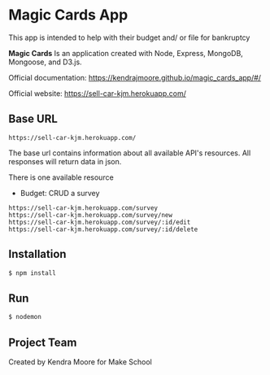 # Magic Cards App

This app is intended to help with their budget and/ or file for bankruptcy

**Magic Cards**  Is an application created with Node, Express, MongoDB, Mongoose, and D3.js.

Official documentation: https://kendrajmoore.github.io/magic_cards_app/#/

Official website: https://sell-car-kjm.herokuapp.com/

## Base URL

```
https://sell-car-kjm.herokuapp.com/
```

The base url contains information about all available API's resources. All responses will return data in json.

There is one available resource

-   Budget: CRUD a survey

```
https://sell-car-kjm.herokuapp.com/survey
https://sell-car-kjm.herokuapp.com/survey/new
https://sell-car-kjm.herokuapp.com/survey/:id/edit
https://sell-car-kjm.herokuapp.com/survey/:id/delete
```

## Installation

```js
$ npm install
```

## Run

```js
$ nodemon
```

## Project Team

Created by Kendra Moore for Make School
